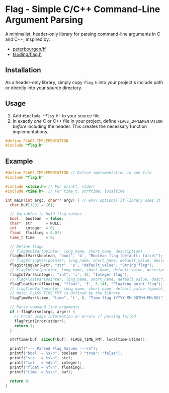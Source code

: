 # Flag - Simple C/C++ Command-Line Argument Parsing

A minimalist, header-only library for parsing command-line arguments in C and C++, inspired by:
- [peterbourgon/ff](https://github.com/peterbourgon/ff)
- [tsoding/flag.h](https://github.com/tsoding/flag.h)

## Installation

As a header-only library, simply copy `flag.h` into your project's include path
or directly into your source directory.

## Usage

1. Add `#include "flag.h"` to your source file.
2. In exactly *one* C or C++ file in your project, define `FLAGS_IMPLEMENTATION` *before* including the header. This creates the necessary function implementations.
```c
#define FLAGS_IMPLEMENTATION
#include "flag.h"
```

## Example

```c
#define FLAGS_IMPLEMENTATION // Define implementation in one file
#include "flag.h"

#include <stdio.h> // For printf, stderr
#include <time.h>  // For time_t, strftime, localtime

int main(int argc, char** argv) { // envv optional if library uses it
  char buf[128] = {0};

  // Variables to hold flag values
  bool   boolean  = false;
  char*  str      = NULL;
  int    integer  = 0;
  float  floating = 0.0f;
  time_t time     = 0;

  // Define flags
  // flagBoolVar(pointer, long_name, short_name, description)
  flagBoolVar(&boolean, "bool", 'b', "Boolean flag (default: false)");
  // flagStringVar(pointer, long_name, short_name, default_value, description)
  flagStringVar(&str, "str", 's', "default_value", "String flag");
  // flagIntVar(pointer, long_name, short_name, default_value, description)
  flagIntVar(&integer, "int", 'i', 42, "Integer flag");
  // flagFloatVar(pointer, long_name, short_name, default_value, description)
  flagFloatVar(&floating, "float", 'f', 3.14f, "Floating point flag");
  // flagTimeVar(pointer, long_name, short_name, default_value (epoch), description)
  // Note: FLAGS_TIME_FMT is defined by the library.
  flagTimeVar(&time, "time", 't', 0, "Time flag (YYYY-MM-DDTHH:MM:SS)");

  // Parse command line arguments
  if (!flagParse(argc, argv)) {
    // Print usage information or errors if parsing failed
    flagPrintError(stderr);
    return 1;
  }

  strftime(buf, sizeof(buf), FLAGS_TIME_FMT, localtime(&time));

  printf("--- Parsed Flag Values ---\n");
  printf("bool  = %s\n", boolean ? "true": "false");
  printf("str   = %s\n", str);
  printf("int   = %d\n", integer);
  printf("float = %f\n", floating);
  printf("time  = %s\n", buf);

  return 0;
}
```
